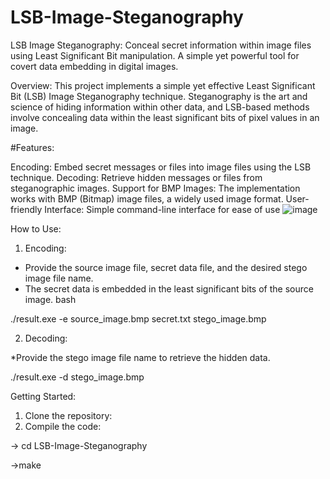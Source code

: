 # LSB-Image-Steganography
LSB Image Steganography: Conceal secret information within image files using Least Significant Bit manipulation. A simple yet powerful tool for covert data embedding in digital images.

Overview: This project implements a simple yet effective Least Significant Bit (LSB) Image Steganography technique. Steganography is the art and science of hiding information within other data, and LSB-based methods involve concealing data within the least significant bits of pixel values in an image.

#Features:

Encoding: Embed secret messages or files into image files using the LSB technique. Decoding: Retrieve hidden messages or files from steganographic images. Support for BMP Images: The implementation works with BMP (Bitmap) image files, a widely used image format. User-friendly Interface: Simple command-line interface for ease of use
![image](https://github.com/Ribizz007/LSB-Image-Steganography/assets/95741045/fc60db3c-4efe-4828-8100-917d378bb4e7)

How to Use:

1. Encoding:

* Provide the source image file, secret data file, and the desired stego image file name.
* The secret data is embedded in the least significant bits of the source image.
bash

./result.exe -e source_image.bmp secret.txt stego_image.bmp

2. Decoding:

*Provide the stego image file name to retrieve the hidden data.

./result.exe -d stego_image.bmp


Getting Started:

1. Clone the repository:
2. Compile the code:

 -> cd LSB-Image-Steganography
 
 ->make








